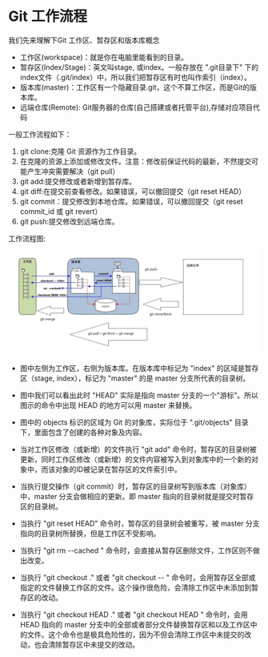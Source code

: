 # Git 工作流程


我们先来理解下Git 工作区、暂存区和版本库概念
* 工作区(workspace)：就是你在电脑里能看到的目录。
* 暂存区(Index/Stage)：英文叫stage, 或index。一般存放在 ".git目录下" 下的index文件（.git/index）中，所以我们把暂存区有时也叫作索引（index）。
* 版本库(master)：工作区有一个隐藏目录.git，这个不算工作区，而是Git的版本库。
* 远端仓库(Remote): Git服务器的仓库(自己搭建或者托管平台),存储对应项目代码

一般工作流程如下：
1) git clone:克隆 Git 资源作为工作目录。
2) 在克隆的资源上添加或修改文件。注意：修改前保证代码的最新，不然提交可能产生冲突需要解决（git pull）
3) git add:提交修改或者新增到暂存库。
4) git diff:在提交前查看修改。如果错误，可以撤回提交（git reset HEAD）
5) git commit：提交修改到本地仓库。如果错误，可以撤回提交（git reset commit_id 或 git revert）
6) git push:提交修改到远端仓库。

工作流程图:

![](image/02-00001.jpg)

* 图中左侧为工作区，右侧为版本库。在版本库中标记为 "index" 的区域是暂存区（stage, index），标记为 "master" 的是 master 分支所代表的目录树。
* 图中我们可以看出此时 "HEAD" 实际是指向 master 分支的一个"游标"。所以图示的命令中出现 HEAD 的地方可以用 master 来替换。
* 图中的 objects 标识的区域为 Git 的对象库，实际位于 ".git/objects" 目录下，里面包含了创建的各种对象及内容。

* 当对工作区修改（或新增）的文件执行 "git add" 命令时，暂存区的目录树被更新，同时工作区修改（或新增）的文件内容被写入到对象库中的一个新的对象中，而该对象的ID被记录在暂存区的文件索引中。
* 当执行提交操作（git commit）时，暂存区的目录树写到版本库（对象库）中，master 分支会做相应的更新。即 master 指向的目录树就是提交时暂存区的目录树。
* 当执行 "git reset HEAD" 命令时，暂存区的目录树会被重写，被 master 分支指向的目录树所替换，但是工作区不受影响。
* 当执行 "git rm --cached <file>" 命令时，会直接从暂存区删除文件，工作区则不做出改变。
* 当执行 "git checkout ." 或者 "git checkout -- <file>" 命令时，会用暂存区全部或指定的文件替换工作区的文件。这个操作很危险，会清除工作区中未添加到暂存区的改动。
* 当执行 "git checkout HEAD ." 或者 "git checkout HEAD <file>" 命令时，会用 HEAD 指向的 master 分支中的全部或者部分文件替换暂存区和以及工作区中的文件。这个命令也是极具危险性的，因为不但会清除工作区中未提交的改动，也会清除暂存区中未提交的改动。



